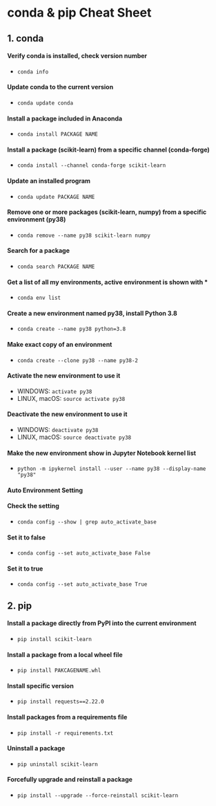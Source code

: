 # **conda & pip Cheat Sheet**

## **1. conda**

#### Verify conda is installed, check version number
- `conda info `

#### Update conda to the current version
- `conda update conda `

#### Install a package included in Anaconda
- `conda install PACKAGE NAME `

#### Install a package (scikit-learn) from a specific channel (conda-forge)
- `conda install --channel conda-forge scikit-learn `

#### Update an installed program
- `conda update PACKAGE NAME `

#### Remove one or more packages (scikit-learn, numpy) from a specific environment (py38)
- `conda remove --name py38 scikit-learn numpy `

#### Search for a package
- `conda search PACKAGE NAME `

#### Get a list of all my environments, active environment is shown with *
- `conda env list `

#### Create a new environment named py38, install Python 3.8
- `conda create --name py38 python=3.8 `

#### Make exact copy of an environment
- `conda create --clone py38 --name py38-2 `

#### Activate the new environment to use it
- WINDOWS: ` activate py38 `
- LINUX, macOS: ` source activate py38 `

#### Deactivate the new environment to use it
- WINDOWS: ` deactivate py38 `
- LINUX, macOS: ` source deactivate py38 `

#### Make the new environment show in Jupyter Notebook kernel list
- ` python -m ipykernel install --user --name py38 --display-name "py38" `

#### Auto Environment Setting
#### Check the setting
- `conda config --show | grep auto_activate_base `
#### Set it to false
- `conda config --set auto_activate_base False `
#### Set it to true
- `conda config --set auto_activate_base True `

## **2. pip**

#### Install a package directly from PyPI into the current environment
- `pip install scikit-learn `

#### Install a package from a local wheel file
- `pip install PAKCAGENAME.whl `

#### Install specific version
- `pip install requests==2.22.0 `

#### Install packages from a requirements file
- `pip install -r requirements.txt `

#### Uninstall a package
- `pip uninstall scikit-learn `

#### Forcefully upgrade and reinstall a package
- `pip install --upgrade --force-reinstall scikit-learn `
